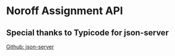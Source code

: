 # Noroff Assignment API

## Special thanks to Typicode for json-server

[Github: json-server](https://github.com/typicode/json-server)